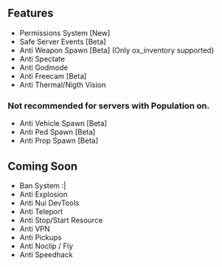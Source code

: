 ## Features
- Permissions System [New]
- Safe Server Events [Beta]
- Anti Weapon Spawn [Beta] (Only ox_inventory supported)
- Anti Spectate
- Anti Godmode
- Anti Freecam [Beta]
- Anti Thermal/Nigth Vision

### Not recommended for servers with Population on.
- Anti Vehicle Spawn [Beta]
- Anti Ped Spawn [Beta]
- Anti Prop Spawn [Beta]

## Coming Soon
- Ban System :|
- Anti Explosion
- Anti Nui DevTools
- Anti Teleport
- Anti Stop/Start Resource
- Anti VPN
- Anti Pickups
- Anti Noclip / Fly
- Anti Speedhack